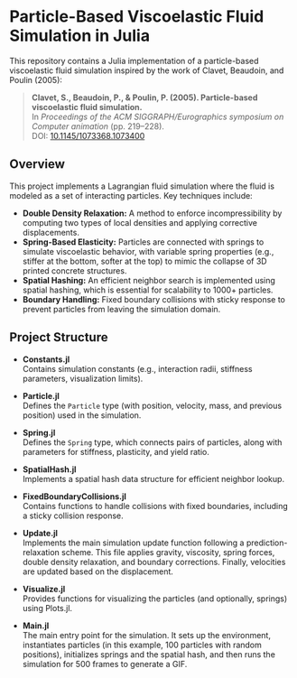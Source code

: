 # Particle-Based Viscoelastic Fluid Simulation in Julia

This repository contains a Julia implementation of a particle-based viscoelastic fluid simulation inspired by the work of Clavet, Beaudoin, and Poulin (2005):

> **Clavet, S., Beaudoin, P., & Poulin, P. (2005). Particle-based viscoelastic fluid simulation.**  
> In *Proceedings of the ACM SIGGRAPH/Eurographics symposium on Computer animation* (pp. 219–228).  
> DOI: [10.1145/1073368.1073400](https://doi.org/10.1145/1073368.1073400)

## Overview

This project implements a Lagrangian fluid simulation where the fluid is modeled as a set of interacting particles. Key techniques include:
- **Double Density Relaxation:** A method to enforce incompressibility by computing two types of local densities and applying corrective displacements.
- **Spring-Based Elasticity:** Particles are connected with springs to simulate viscoelastic behavior, with variable spring properties (e.g., stiffer at the bottom, softer at the top) to mimic the collapse of 3D printed concrete structures.
- **Spatial Hashing:** An efficient neighbor search is implemented using spatial hashing, which is essential for scalability to 1000+ particles.
- **Boundary Handling:** Fixed boundary collisions with sticky response to prevent particles from leaving the simulation domain.

## Project Structure

- **Constants.jl**  
  Contains simulation constants (e.g., interaction radii, stiffness parameters, visualization limits).

- **Particle.jl**  
  Defines the `Particle` type (with position, velocity, mass, and previous position) used in the simulation.

- **Spring.jl**  
  Defines the `Spring` type, which connects pairs of particles, along with parameters for stiffness, plasticity, and yield ratio.

- **SpatialHash.jl**  
  Implements a spatial hash data structure for efficient neighbor lookup.

- **FixedBoundaryCollisions.jl**  
  Contains functions to handle collisions with fixed boundaries, including a sticky collision response.

- **Update.jl**  
  Implements the main simulation update function following a prediction-relaxation scheme. This file applies gravity, viscosity, spring forces, double density relaxation, and boundary corrections. Finally, velocities are updated based on the displacement.

- **Visualize.jl**  
  Provides functions for visualizing the particles (and optionally, springs) using Plots.jl.

- **Main.jl**  
  The main entry point for the simulation. It sets up the environment, instantiates particles (in this example, 100 particles with random positions), initializes springs and the spatial hash, and then runs the simulation for 500 frames to generate a GIF.



